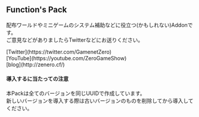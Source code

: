 <h2>
  Function's Pack
</h2>
<p>
  配布ワールドやミニゲームのシステム補助などに役立つ(かもしれない)Addonです。<br>
  ご意見などがありましたらTwitterなどにお送りください。
</p>
<p>
  [Twitter](https://twitter.com/GamenetZero)<br>
  [YouTube](https://youtube.com/ZeroGameShow)<br>
  [blog](http://zenero.cf/)<br>
</p>

<h4>
  導入するに当たっての注意
</h4>
<p>
  本Packは全てのバージョンを同じUUIDで作成しています。<br>
  新しいバージョンを導入する際は古いバージョンのものを削除してから導入してください。
</p>
